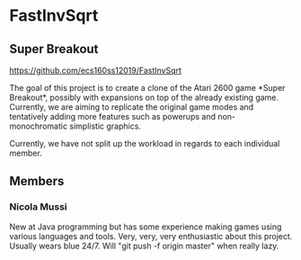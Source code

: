 # FastInvSqrt

## Super Breakout
https://github.com/ecs160ss12019/FastInvSqrt
<p>The goal of this project is to create a clone of the Atari 2600 game *Super Breakout*, possibly with expansions on top of the already existing game. Currently, we are aiming to replicate the original game modes and tentatively adding more features such as powerups and non-monochromatic simplistic graphics.</p>
<p>Currently, we have not split up the workload in regards to each individual member.</p>

## Members
### Nicola Mussi
<p>New at Java programming but has some experience making games using various languages and tools. Very, very, very enthusiastic about this project. Usually wears blue 24/7. Will "git push -f origin master" when really lazy.</p>
